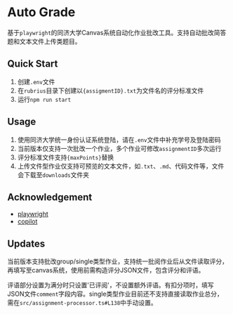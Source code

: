 # Auto Grade

基于`playwright`的同济大学Canvas系统自动化作业批改工具。支持自动批改简答题和文本文件上传类题目。

## Quick Start

1. 创建`.env`文件
2. 在`rubrius`目录下创建以`{assigmentID}.txt`为文件名的评分标准文件
3. 运行`npm run start`

## Usage

1. 使用同济大学统一身份认证系统登陆，请在`.env`文件中补充学号及登陆密码
2. 当前版本仅支持一次批改一个作业，多个作业可修改`assignmentID`多次运行
3. 评分标准文件支持`{maxPoints}`替换
4. 上传文件型作业仅支持可预览的文本文件，如`.txt`、`.md`、代码文件等，文件会下载至`downloads`文件夹

## Acknowledgement

- [playwright](https://playwright.dev/)
- [copilot](https://copilot.github.com/)


## Updates

当前版本支持批改group/single类型作业，支持统一批阅作业后从文件读取评分，再填写至canvas系统，使用前需构造评分JSON文件，包含评分和评语。

评语部分设置为满分时只设置'已评阅'，不设置额外评语。有扣分项时，填写JSON文件`comment`字段内容。single类型作业目前还不支持直接读取作业总分，需在`src/assignment-processor.ts#L138`中手动设置。